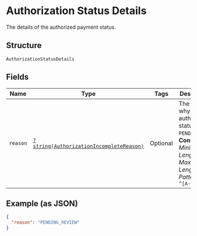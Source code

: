 
# Authorization Status Details

The details of the authorized payment status.

## Structure

`AuthorizationStatusDetails`

## Fields

| Name | Type | Tags | Description | Getter | Setter |
|  --- | --- | --- | --- | --- | --- |
| `reason` | [`?string(AuthorizationIncompleteReason)`](../../doc/models/authorization-incomplete-reason.md) | Optional | The reason why the authorized status is `PENDING`.<br>**Constraints**: *Minimum Length*: `1`, *Maximum Length*: `64`, *Pattern*: `^[A-Z_]+$` | getReason(): ?string | setReason(?string reason): void |

## Example (as JSON)

```json
{
  "reason": "PENDING_REVIEW"
}
```

